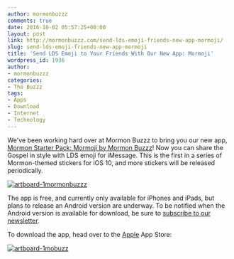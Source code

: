 ```yaml
---
author: mormonbuzzz
comments: true
date: 2016-10-02 05:57:25+00:00
layout: post
link: http://mormonbuzzz.com/send-lds-emoji-friends-new-app-mormoji/
slug: send-lds-emoji-friends-new-app-mormoji
title: 'Send LDS Emoji to Your Friends With Our New App: Mormoji'
wordpress_id: 1936
author:
- mormonbuzzz
categories:
- The Buzzz
tags:
- Apps
- Download
- Internet
- Technology
---
```


We've been working hard over at Mormon Buzzz to bring you our new app, [Mormon Starter Pack: Mormoji by Mormon Buzzz](https://itunes.apple.com/us/app/mormon-starter-pack-mormoji/id1155864294?mt=8)! Now you can share the Gospel in style with LDS emoji for iMessage. This is the first in a series of Mormon-themed stickers for iOS 10, and more stickers will be released periodically.

[![artboard-1mormonbuzzz](http://mormonbuzzz.com/wp-content/uploads/2016/10/Artboard-1mormonbuzzz.png)](https://itunes.apple.com/us/app/mormon-starter-pack-mormoji/id1155864294?ls=1&mt=8)

The app is free, and currently only available for iPhones and iPads, but plans to release an Android version are underway. To be notified when the Android version is available for download, be sure to [subscribe to our newsletter](http://mormonbuzzz.us10.list-manage.com/subscribe?u=00af18e4a80e08de14aa45535&id=de6bd28ee9).

To download the app, head over to the [Apple](https://itunes.apple.com/us/app/mormon-starter-pack-mormoji/id1155864294?ls=1&mt=8) App Store:

[![artboard-1mobuzz](http://mormonbuzzz.com/wp-content/uploads/2016/10/Artboard-1mobuzz.png)](http://mormonbuzzz.com/wp-content/uploads/2016/10/Artboard-1mobuzz.png)
